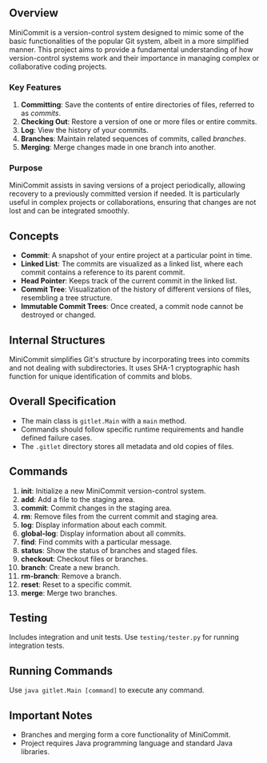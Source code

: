 ## Overview

MiniCommit is a version-control system designed to mimic some of the basic functionalities of the popular Git system, albeit in a more simplified manner. This project aims to provide a fundamental understanding of how version-control systems work and their importance in managing complex or collaborative coding projects.

### Key Features

1. **Committing**: Save the contents of entire directories of files, referred to as *commits*.
2. **Checking Out**: Restore a version of one or more files or entire commits.
3. **Log**: View the history of your commits.
4. **Branches**: Maintain related sequences of commits, called *branches*.
5. **Merging**: Merge changes made in one branch into another.

### Purpose

MiniCommit assists in saving versions of a project periodically, allowing recovery to a previously committed version if needed. It is particularly useful in complex projects or collaborations, ensuring that changes are not lost and can be integrated smoothly.

## Concepts

- **Commit**: A snapshot of your entire project at a particular point in time.
- **Linked List**: The commits are visualized as a linked list, where each commit contains a reference to its parent commit.
- **Head Pointer**: Keeps track of the current commit in the linked list.
- **Commit Tree**: Visualization of the history of different versions of files, resembling a tree structure.
- **Immutable Commit Trees**: Once created, a commit node cannot be destroyed or changed.

## Internal Structures

MiniCommit simplifies Git's structure by incorporating trees into commits and not dealing with subdirectories. It uses SHA-1 cryptographic hash function for unique identification of commits and blobs.

## Overall Specification

- The main class is `gitlet.Main` with a `main` method.
- Commands should follow specific runtime requirements and handle defined failure cases.
- The `.gitlet` directory stores all metadata and old copies of files.

## Commands

1. **init**: Initialize a new MiniCommit version-control system.
2. **add**: Add a file to the staging area.
3. **commit**: Commit changes in the staging area.
4. **rm**: Remove files from the current commit and staging area.
5. **log**: Display information about each commit.
6. **global-log**: Display information about all commits.
7. **find**: Find commits with a particular message.
8. **status**: Show the status of branches and staged files.
9. **checkout**: Checkout files or branches.
10. **branch**: Create a new branch.
11. **rm-branch**: Remove a branch.
12. **reset**: Reset to a specific commit.
13. **merge**: Merge two branches.

## Testing

Includes integration and unit tests. Use `testing/tester.py` for running integration tests.

## Running Commands

Use `java gitlet.Main [command]` to execute any command.

## Important Notes

- Branches and merging form a core functionality of MiniCommit.
- Project requires Java programming language and standard Java libraries.
